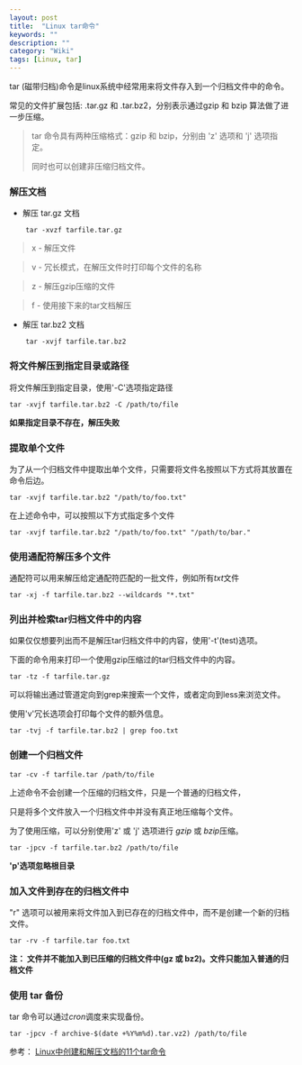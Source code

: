 ```yaml
---
layout: post
title:  "Linux tar命令"
keywords: ""
description: ""
category: "Wiki" 
tags: [Linux, tar]
---
```


tar (磁带归档)命令是linux系统中经常用来将文件存入到一个归档文件中的命令。

常见的文件扩展包括: .tar.gz 和 .tar.bz2，分别表示通过gzip 和 bzip 算法做了进一步压缩。

> tar 命令具有两种压缩格式：gzip 和 bzip，分别由 'z' 选项和 'j' 选项指定。
>
> 同时也可以创建非压缩归档文件。

<!-- more -->

### 解压文档

* 解压 tar.gz 文档

```
	tar -xvzf tarfile.tar.gz
```

> x - 解压文件

> v - 冗长模式，在解压文件时打印每个文件的名称

> z - 解压gzip压缩的文件

> f - 使用接下来的tar文档解压

* 解压 tar.bz2 文档

```
	tar -xvjf tarfile.tar.bz2
```

### 将文件解压到指定目录或路径
	
将文件解压到指定目录，使用'-C'选项指定路径

	tar -xvjf tarfile.tar.bz2 -C /path/to/file

**如果指定目录不存在，解压失败**

### 提取单个文件
	
为了从一个归档文件中提取出单个文件，只需要将文件名按照以下方式将其放置在命令后边。

	tar -xvjf tarfile.tar.bz2 "/path/to/foo.txt"

在上述命令中，可以按照以下方式指定多个文件

	tar -xvjf tarfile.tar.bz2 "/path/to/foo.txt" "/path/to/bar."

### 使用通配符解压多个文件

通配符可以用来解压给定通配符匹配的一批文件，例如所有*txt*文件

	tar -xj -f tarfile.tar.bz2 --wildcards "*.txt"

### 列出并检索tar归档文件中的内容

如果仅仅想要列出而不是解压tar归档文件中的内容，使用'-t'(test)选项。
	
下面的命令用来打印一个使用gzip压缩过的tar归档文件中的内容。

	tar -tz -f tarfile.tar.gz

可以将输出通过管道定向到grep来搜索一个文件，或者定向到less来浏览文件。
	
使用'v'冗长选项会打印每个文件的额外信息。

	tar -tvj -f tarfile.tar.bz2 | grep foo.txt

### 创建一个归档文件

	tar -cv -f tarfile.tar /path/to/file

上述命令不会创建一个压缩的归档文件，只是一个普通的归档文件，
	
只是将多个文件放入一个归档文件中并没有真正地压缩每个文件。

为了使用压缩，可以分别使用'z' 或 'j' 选项进行 *gzip* 或 *bzip*压缩。

	tar -jpcv -f tarfile.tar.bz2 /path/to/file

**'p'选项忽略根目录**

### 加入文件到存在的归档文件中

"r" 选项可以被用来将文件加入到已存在的归档文件中，而不是创建一个新的归档文件。

	tar -rv -f tarfile.tar foo.txt

**注： 文件并不能加入到已压缩的归档文件中(gz 或 bz2)。文件只能加入普通的归档文件**

### 使用 tar 备份

tar 命令可以通过*cron*调度来实现备份。

	tar -jpcv -f archive-$(date +%Y%m%d).tar.vz2) /path/to/file

参考： [Linux中创建和解压文档的11个tar命令][1]


[1]: http://www.codeceo.com/article/11-linux-tar-command.html]]
